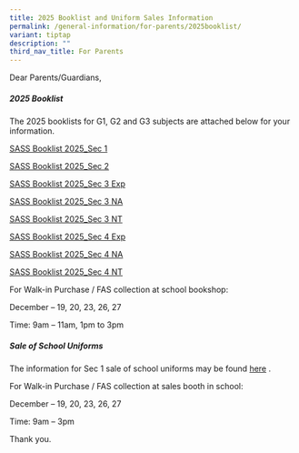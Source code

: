 ```yaml
---
title: 2025 Booklist and Uniform Sales Information
permalink: /general-information/for-parents/2025booklist/
variant: tiptap
description: ""
third_nav_title: For Parents
---
```

<p>Dear Parents/Guardians,</p>
<h5><strong>2025 Booklist</strong></h5>
<p>The 2025 booklists for G1, G2 and G3 subjects are attached below for your
information.</p>
<p><a href="/files/2025 Booklist_Uniform Sales/SASS_Booklist_2025_Sec_1__1_.pdf" rel="noopener nofollow" target="_blank">SASS Booklist 2025_Sec 1</a>
</p>
<p><a href="/files/2025 Booklist_Uniform Sales/25_SASS_Booklist_2025_Sec_2.pdf" rel="noopener nofollow" target="_blank">SASS Booklist 2025_Sec 2</a>
</p>
<p><a href="/files/2025 Booklist_Uniform Sales/25_SASS_Booklist_2025_Sec_3_Exp.pdf" rel="noopener nofollow" target="_blank">SASS Booklist 2025_Sec 3 Exp</a>
</p>
<p><a href="/files/2025 Booklist_Uniform Sales/25_SASS_Booklist_2025_Sec_3_NA.pdf" rel="noopener nofollow" target="_blank">SASS Booklist 2025_Sec 3 NA</a>
</p>
<p><a href="/files/2025 Booklist_Uniform Sales/25_SASS_Booklist_2025_Sec_3_NT.pdf" rel="noopener nofollow" target="_blank">SASS Booklist 2025_Sec 3 NT</a>
</p>
<p><a href="/files/2025 Booklist_Uniform Sales/25_SASS_Booklist_2025_Sec_4_Exp.pdf" rel="noopener nofollow" target="_blank">SASS Booklist 2025_Sec 4 Exp</a>
</p>
<p><a href="/files/2025 Booklist_Uniform Sales/25_SASS_Booklist_2025_Sec_4_NA.pdf" rel="noopener nofollow" target="_blank">SASS Booklist 2025_Sec 4 NA</a>
</p>
<p><a href="/files/2025 Booklist_Uniform Sales/25_SASS_Booklist_2025_Sec_4_NT.pdf" rel="noopener nofollow" target="_blank">SASS Booklist 2025_Sec 4 NT</a>
</p>
<p></p>
<p>For Walk-in Purchase / FAS collection at school bookshop:</p>
<p>December – 19, 20, 23, 26, 27</p>
<p>Time: 9am – 11am, 1pm to 3pm</p>
<h5><strong>Sale of School Uniforms</strong></h5>
<p>The information for Sec 1 sale of school uniforms may be found <a href="/files/2025 Booklist_Uniform Sales/Sec_1___School_Uniform_Sales.pdf" rel="noopener nofollow" target="_blank">here</a> .</p>
<p></p>
<p>For Walk-in Purchase / FAS collection at sales booth in school:</p>
<p>December – 19, 20, 23, 26, 27</p>
<p>Time: 9am – 3pm</p>
<p>Thank you.</p>
